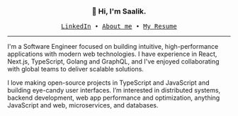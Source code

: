 <h3 align="center">👋 Hi, I'm Saalik.</h3>

<p align="center">
  <samp>
    <a href="https://linkedin.com/in/saalikmubeen">LinkedIn</a> •
    <a href="https://www.saalik.me/">About me</a> •
    <a href="https://www.saalik.me/Saalik_cv.pdf">My Resume</a>
  </samp>
</p>


---

I'm a Software Engineer focused on building intuitive, high-performance applications with modern web technologies. I have experience in React, Next.js, TypeScript, Golang and GraphQL, and I've enjoyed collaborating with global teams to deliver scalable solutions.

I love making open-source projects in TypeScript and JavaScript and building eye-candy user interfaces. I’m interested in distributed systems, backend development, web app performance and optimization, anything JavaScript and web, microservices, and databases. 



<!-- GitHub Stats
------------ -------
[![Saalik's GitHub Streak](http://github-readme-streak-stats.herokuapp.com?user=saalikmubeen&theme=tokyonight)](https://github.com/saalikmubeen)

[![Saalik's GitHub stats](https://github-readme-stats.vercel.app/api?username=saalikmubeen&show_icons=true&include_all_commits=true&count_private=true&hide=html,css&title_color=ffffff&text_color=c9cacc&icon_color=4AB197&bg_color=1A2B34)](https://github.com/saalikmubeen)

[![Saalik's Top Languages](https://github-readme-stats.vercel.app/api/top-langs/?username=saalikmubeen&layout=compact&langs_count=6&hide=html,css&title_color=ffffff&text_color=c9cacc&icon_color=4AB197&bg_color=1A2B34)](https://github.com/saalikmubeen) -->


<!-- GitHub Stats

## 💼 Skills and Tech Stack I work with:

![](https://img.shields.io/badge/Code-HTML-informational?style=flat&logo=html5&logoColor=white&color=4AB197)
![](https://img.shields.io/badge/Code-CSS3-informational?style=flat&logo=css3&logoColor=white&color=4AB197)
![](https://img.shields.io/badge/Code-React-informational?style=flat&logo=react&logoColor=white&color=4AB197)
![](https://img.shields.io/badge/Code-Redux-informational?style=flat&logo=Redux&logoColor=white&color=4AB197)
![](https://img.shields.io/badge/Code-Gatsby-informational?style=flat&logo=gatsby&logoColor=white&color=4AB197)
![](https://img.shields.io/badge/Code-Next.js-informational?style=flat&logo=next.js&logoColor=white&color=4AB197)
![](https://img.shields.io/badge/Code-JavaScript-informational?style=flat&logo=JavaScript&logoColor=white&color=4AB197)
![](https://img.shields.io/badge/Code-TypeScript-informational?style=flat&logo=TypeScript&logoColor=white&color=4AB197)
![](https://img.shields.io/badge/Code-Express-informational?style=flat&logo=express&logoColor=white&color=4AB197)
![](https://img.shields.io/badge/Code-C-informational?style=flat&logo=c&logoColor=white&color=4AB197)
![](https://img.shields.io/badge/Code-Go-informational?style=flat&logo=go&logoColor=white&color=4AB197)
![](https://img.shields.io/badge/Code-MongoDB-informational?style=flat&logo=mongodb&logoColor=white&color=4AB197)
![](https://img.shields.io/badge/Code-Node.js-informational?style=flat&logo=node.js&logoColor=white&color=4AB197)
![](https://img.shields.io/badge/Code-GraphQL-informational?style=flat&logo=graphql&logoColor=white&color=4AB197)
![](https://img.shields.io/badge/Code-Electron-informational?style=flat&logo=electron&logoColor=white&color=4AB197)
![](https://img.shields.io/badge/Code-ReactNative-informational?style=flat&logo=react&logoColor=white&color=4AB197)
![](https://img.shields.io/badge/Code-Python-informational?style=flat&logo=python&logoColor=white&color=4AB197)
![](https://img.shields.io/badge/Code-Django-informational?style=flat&logo=django&logoColor=white&color=4AB197)
![](https://img.shields.io/badge/Code-PostgreSQL-informational?style=flat&logo=postgresql&logoColor=white&color=4AB197)
![](https://img.shields.io/badge/Code-MySQL-informational?style=flat&logo=MySQL&logoColor=white&color=4AB197)
![](https://img.shields.io/badge/Code-Redis-informational?style=flat&logo=redis&logoColor=white&color=4AB197)
![](https://img.shields.io/badge/Code-Nginx-informational?style=flat&logo=nginx&logoColor=white&color=4AB197)
![](https://img.shields.io/badge/Code-Docker-informational?style=flat&logo=docker&logoColor=white&color=4AB197)
![](https://img.shields.io/badge/Code-Kubernetes-informational?style=flat&logo=kubernetes&logoColor=white&color=4AB197)
![](https://img.shields.io/badge/Code-Firebase-informational?style=flat&logo=firebase&logoColor=white&color=4AB197)
![](https://img.shields.io/badge/Code-AWS-informational?style=flat&logo=amazon&logoColor=white&color=4AB197)
![](https://img.shields.io/badge/Code-TravisCI-informational?style=flat&logo=travisci&logoColor=white&color=4AB197)
![](https://img.shields.io/badge/Code-CircleCI-informational?style=flat&logo=circleci&logoColor=white&color=4AB197)
![](https://img.shields.io/badge/Code-Git-informational?style=flat&logo=git&logoColor=white&color=4AB197)
![](https://img.shields.io/badge/Code-GitHub-informational?style=flat&logo=github&logoColor=white&color=4AB197)
![](https://img.shields.io/badge/Code-Heroku-informational?style=flat&logo=heroku&logoColor=white&color=4AB197)
![](https://img.shields.io/badge/Code-Netlify-informational?style=flat&logo=netlify&logoColor=white&color=4AB197)
![](https://img.shields.io/badge/Code-Vercel-informational?style=flat&logo=vercel&logoColor=white&color=4AB197)


## Areas of Interest 

![](https://img.shields.io/badge/Microservices-informational?style=flat&logoColor=white&color=4AB197)
![](https://img.shields.io/badge/Microfrontends-informational?style=flat&logoColor=white&color=4AB197)
![](https://img.shields.io/badge/DistributedSystems-informational?style=flat&logoColor=white&color=4AB197)
![](https://img.shields.io/badge/SystemDesign-informational?style=flat&logoColor=white&color=4AB197)
![](https://img.shields.io/badge/DatabaseDesign-informational?style=flat&logoColor=white&color=4AB197)
![](https://img.shields.io/badge/FullstackEngineering-informational?style=flat&logoColor=white&color=4AB197)
![](https://img.shields.io/badge/Serverless-informational?style=flat&logoColor=white&color=4AB197)
![](https://img.shields.io/badge/CloudComputing-informational?style=flat&logoColor=white&color=4AB197)

-->

<!-- ## Profile Views

![Profile views](https://gpvc.arturio.dev/saalikmubeen) -->

<!--
**saalikmubeen/saalikmubeen** is a ✨ _special_ ✨ repository because its `README.md` (this file) appears on your GitHub profile.

Here are some ideas to get you started:

- 🔭 I’m currently working on ...
- 🌱 I’m currently learning ...
- 👯 I’m looking to collaborate on ...
- 🤔 I’m looking for help with ...
- 💬 Ask me about ...
- 📫 How to reach me: ...
- 😄 Pronouns: ...
- ⚡ Fun fact: ...
-->

